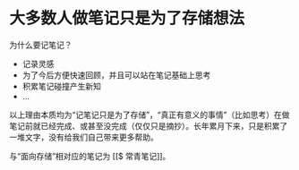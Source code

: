 # 大多数人做笔记只是为了存储想法

为什么要记笔记？

- 记录灵感
- 为了今后方便快速回顾，并且可以站在笔记基础上思考
- 积累笔记碰撞产生新知
- ...

以上理由本质均为“记笔记只是为了存储”，“真正有意义的事情”（比如思考）在做笔记前就已经完成、或甚至没完成（仅仅只是摘抄）。长年累月下来，只是积累了一堆文字，没有给我们自己带来更多帮助。

与“面向存储”相对应的笔记为 [[$ 常青笔记]]。
